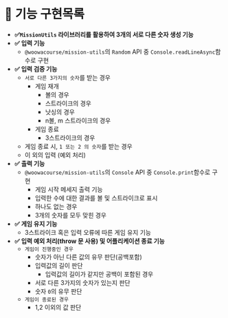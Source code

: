 # 🚀 기능 구현목록

- **✅`MissionUtils` 라이브러리를 활용하여 3개의 서로 다른 숫자 생성 기능**
- **✅ 입력 기능**
  - `@woowacourse/mission-utils`의 `Random` API 중 `Console.readLineAsync`함수로 구현
- **✅ 입력 검증 기능**
    - `서로 다른 3가지의 숫자`를 받는 경우
        - 게임 재개
            - 볼의 경우
            - 스트라이크의 경우
            - 낫싱의 경우
            - n볼, m 스트라이크의 경우
        - 게임 종료
            - 3스트라이크의 경우
    - 게임 종료 시, `1 또는 2 의 숫자`를 받는 경우
    - 이 외의 입력 (예외 처리)
- **✅ 출력 기능**
  - `@woowacourse/mission-utils`의 `Console` API 중 `Console.print`함수로 구현
      - 게임 시작 메세지 출력 기능
      - 입력한 수에 대한 결과를 볼 및 스트라이크로 표시
      - 하나도 없는 경우
      - 3개의 숫자를 모두 맞힌 경우
- **✅ 게임 유지 기능**
  - 3스트라이크 혹은 입력 오류에 따른 게임 유지 기능
- **✅ 입력 예외 처리(throw 문 사용) 및 어플리케이션 종료 기능**
    - `게임이 진행중인 경우`
        - 숫자가 아닌 다른 값의 유무 판단(공백포함)
        - 입력값의 길이 판단
            - 입력값의 길이가 같지만 공백이 포함된 경우
        - 서로 다른 3가지의 숫자가 있는지 판단
        - 숫자 `0`의 유무 판단
    - `게임이 종료된 경우`
        - 1,2 이외의 값 판단